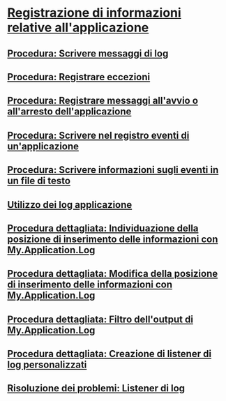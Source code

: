 # [Registrazione di informazioni relative all'applicazione](logging-information-from-the-application.md)
## [Procedura: Scrivere messaggi di log](how-to-write-log-messages.md)
## [Procedura: Registrare eccezioni](how-to-log-exceptions.md)
## [Procedura: Registrare messaggi all'avvio o all'arresto dell'applicazione](how-to-log-messages-when-the-application-starts-or-shuts-down.md)
## [Procedura: Scrivere nel registro eventi di un'applicazione](how-to-write-to-an-application-event-log.md)
## [Procedura: Scrivere informazioni sugli eventi in un file di testo](how-to-write-event-information-to-a-text-file.md)
## [Utilizzo dei log applicazione](working-with-application-logs.md)
## [Procedura dettagliata: Individuazione della posizione di inserimento delle informazioni con My.Application.Log](walkthrough-determining-where-my-application-log-writes-information.md)
## [Procedura dettagliata: Modifica della posizione di inserimento delle informazioni con My.Application.Log](walkthrough-changing-where-my-application-log-writes-information.md)
## [Procedura dettagliata: Filtro dell'output di My.Application.Log](walkthrough-filtering-my-application-log-output.md)
## [Procedura dettagliata: Creazione di listener di log personalizzati](walkthrough-creating-custom-log-listeners.md)
## [Risoluzione dei problemi: Listener di log](troubleshooting-log-listeners.md)